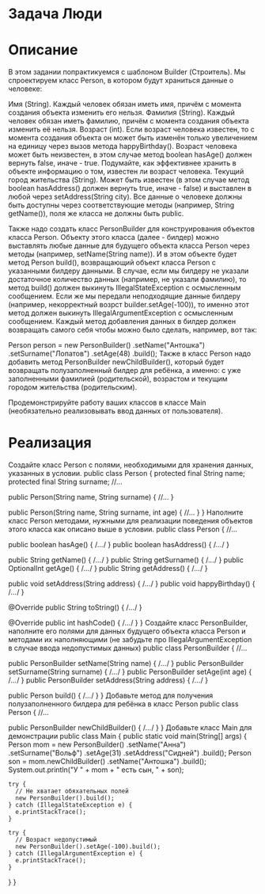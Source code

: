 # Задача Люди

# Описание
В этом задании попрактикуемся с шаблоном Builder (Строитель). Мы спроектируем класс Person, в котором будут храниться данные о человеке:

Имя (String). Каждый человек обязан иметь имя, причём с момента создания объекта изменить его нельзя.
Фамилия (String). Каждый человек обязан иметь фамилию, причём с момента создания объекта изменить её нельзя.
Возраст (int). Если возраст человека известен, то с момента создания объекта он может быть изменён только увеличением на единицу через вызов метода happyBirthday(). Возраст человека может быть неизвестен, в этом случае метод boolean hasAge() должен вернуть false, иначе - true. Подумайте, как эффективнее хранить в объекте информацию о том, известен ли возраст человека.
Текущий город жительства (String). Может быть известен (в этом случае метод boolean hasAddress() должен вернуть true, иначе - false) и выставлен в любой через setAddress(String city).
Все данные о человеке должны быть доступны через соответствующие методы (например, String getName()), поля же класса не должны быть public.

Также надо создать класс PersonBuilder для конструирования объектов класса Person. Объекту этого класса (далее - билдер) можно выставлять любые данные для будущего объекта класса Person через методы (например, setName(String name)). И в этом объекте будет метод Person build(), возвращающий объект класса Person с указанными билдеру данными. В случае, если мы билдеру не указали достаточное количество данных (например, не указали фамилию), то метод build() должен выкинуть IllegalStateException с осмысленным сообщением. Если же мы передали неподходящие данные билдеру (например, некорректный возрст builder.setAge(-100)), то именно этот метод должен выкинуть IllegalArgumentException с осмысленным сообщением. Каждый метод добавления данных в билдер должен возвращать самого себя чтобы можно было сделать, например, вот так:

Person person = new PersonBuilder()
                  .setName("Антошка")
                  .setSurname("Лопатов")
                  .setAge(48)
                  .build();
Также в класс Person надо добавить метод PersonBuilder newChildBuilder(), который будет возвращать полузаполненный билдер для ребёнка, а именно: с уже заполненными фамилией (родительской), возрастом и текущим городом жительства (родительским).

Продемонстрируйте работу ваших классов в классе Main (необязательно реализовывать ввод данных от пользователя).

# Реализация
Создайте класс Person с полями, необходимыми для хранения данных, указанных в условии.
public class Person {
  protected final String name;
  protected final String surname;
  //...

  public Person(String name, String surname) {
    //...
  }

  public Person(String name, String surname, int age) {
    //...
  }
}
Наполните класс Person методами, нужными для реализации поведения объектов этого класса как описано выше в условии.
public class Person {
  //...

  public boolean hasAge() { /*...*/ }
  public boolean hasAddress() { /*...*/ }

  public String getName() { /*...*/ }
  public String getSurname() { /*...*/ }
  public OptionalInt getAge() { /*...*/ }
  public String getAddress() { /*...*/ }

  public void setAddress(String address) { /*...*/ }
  public void happyBirthday() { /*...*/ }

  @Override
  public String toString() { /*...*/ }

  @Override
  public int hashCode() { /*...*/ }
}
Создайте класс PersonBuilder, наполните его полями для данных будущего объекта класса Person и методами их наполняющими (не забудьте про IllegalArgumentException в случае ввода недопустимых данных)
public class PersonBuilder {
  //...

  public PersonBuilder setName(String name) { /*...*/ }
  public PersonBuilder setSurname(String surname) { /*...*/ }
  public PersonBuilder setAge(int age) { /*...*/ }
  public PersonBuilder setAddress(String address) { /*...*/ }

  public Person build() { /*...*/ }
}
Добавьте метод для получения полузаполненного билдера для ребёнка в класс Person
public class Person {
  //...

  public PersonBuilder newChildBuilder() { /*...*/ }
}
Добавьте класс Main для демонстрации
public class Main {
  public static void main(String[] args) {
    Person mom = new PersonBuilder()
                  .setName("Анна")
                  .setSurname("Вольф")
                  .setAge(31)
                  .setAddress("Сидней")
                  .build();
    Person son = mom.newChildBuilder()
                  .setName("Антошка")
                  .build();
    System.out.println("У " + mom + " есть сын, " + son);

    try {
      // Не хватает обяхательных полей
      new PersonBuilder().build(); 
    } catch (IllegalStateException e) {
      e.printStackTrace(); 
    }

    try {
      // Возраст недопустимый
      new PersonBuilder().setAge(-100).build();
    } catch (IllegalArgumentException e) {
      e.printStackTrace();
    }
  }
}